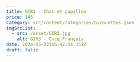 ```yaml
---
title: GIR3 - Chat et papillon
price: 145
category: src/content/categories/Girouettes.json
imgSrcList:
  - src: /asset/GIR3.jpg
    alt: GIR3 - Cocq Français
date: 2024-05-22T16:42:54.352Z
draft: false
---
```


